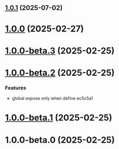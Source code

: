 ## [1.0.1](https://github.com/andreruffert/color-scheme-switch-element/compare/v1.0.0...v1.0.1) (2025-07-02)



# [1.0.0](https://github.com/andreruffert/color-scheme-switch-element/compare/v1.0.0-beta.3...v1.0.0) (2025-02-27)



# [1.0.0-beta.3](https://github.com/andreruffert/color-scheme-switch-element/compare/v1.0.0-beta.2...v1.0.0-beta.3) (2025-02-25)



# [1.0.0-beta.2](/compare/v1.0.0-beta.1...v1.0.0-beta.2) (2025-02-25)


### Features

* global expose only when define ec5c5a1



# [1.0.0-beta.1](/compare/v1.0.0-beta.0...v1.0.0-beta.1) (2025-02-25)



# 1.0.0-beta.0 (2025-02-25)



